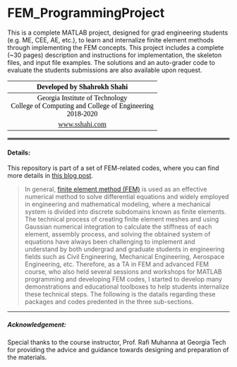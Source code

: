 # FEM_ProgrammingProject
This is a complete MATLAB project, designed for grad engineering students (e.g. ME, CEE, AE, etc.), to learn and internalize finite element methods through implementing the FEM concepts. This project includes a complete (~30 pages) description and instructions for implementation, the skeleton files, and input file examples. The solutions and an auto-grader code to evaluate the students submissions are also available upon request.


| <div style="text-align:center"><span style="color:black; font-family:Georgia; font-size:1em;">Developed by Shahrokh Shahi</span></div>|
|:----------|
| <div style="text-align:center"><span style="color:black; font-family:Georgia; font-size:1em;">Georgia Institute of Technology <br> College of Computing and College of Engineering <br> 2018-2020</span></div>|
| <div style="text-align:center"><span style="color:black; font-family:Georgia; font-size:1em;"><a  href="https://www.sshahi.com" target="_blank">www.sshahi.com</span></div>|


<hr style="border:2px solid gray;">

#### Details:
This repository is part of a set of FEM-related codes, where you can find more details in <a href="https://www.sshahi.com/projects/cse-fem-demo/" target="_blank">this blog post</a>. 


>    In general, <a  href="https://en.wikipedia.org/wiki/Finite_element_method" target="_blank">finite element method (FEM)</a> is used as an effective numerical method to solve differential equations and widely employed in engineering and mathematical modeling, where a mechanical system is divided into discrete subdomains known as finite elements. The technical process of creating finite element meshes and using Gaussian numerical integration to calculate the stiffness of each element, assembly process, and solving the obtained system of equations have always been challenging to implement and understand by both undergrad and graduate students in engineering fields such as Civil Engineering, Mechanical Engineering, Aerospace Engineering, etc. Therefore, as a TA in FEM and advanced FEM course, who also held several sessions and workshops for MATLAB programming and developing FEM codes, I started to develop many demonstrations and educational toolboxes to help students internalize these technical steps. The following is the datails regarding these packages and codes predented in the three sub-sections.



----
##### Acknowledgement: 
Special thanks to the course instructor, Prof. Rafi Muhanna at Georgia Tech for providing the advice and guidance towards designing and preparation of the materials.
